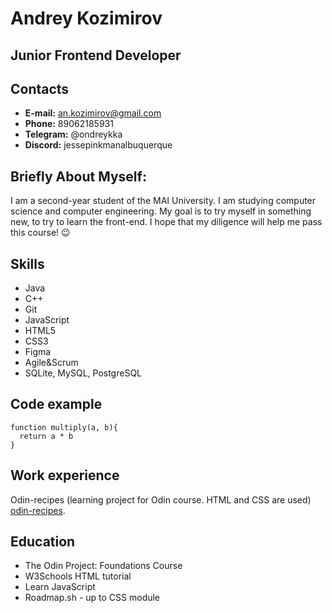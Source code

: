 # Andrey Kozimirov  
## Junior Frontend Developer  
## Contacts  
- **E-mail:** an.kozimirov@gmail.com
- **Phone:** 89062185931
- **Telegram:** @ondreykka
- **Discord:** jessepinkmanalbuquerque 
## Briefly About Myself:
I am a second-year student of the MAI University. I am studying computer science and computer engineering.  My goal is to try myself in something new, to try to learn the front-end. I hope that my diligence will help me pass this course! :wink:  
## Skills
- Java
- C++
- Git
- JavaScript
- HTML5
- CSS3
- Figma
- Agile&Scrum
- SQLite, MySQL, PostgreSQL  
## Code example
```
function multiply(a, b){
  return a * b
}
```  
## Work experience
Odin-recipes (learning project for Odin course. HTML and CSS are used)  
[odin-recipes](https://yelqo17.github.io/odin-recipes/).  
## Education
- The Odin Project: Foundations Course
- W3Schools HTML tutorial
- Learn JavaScript  
- Roadmap.sh - up to CSS module  